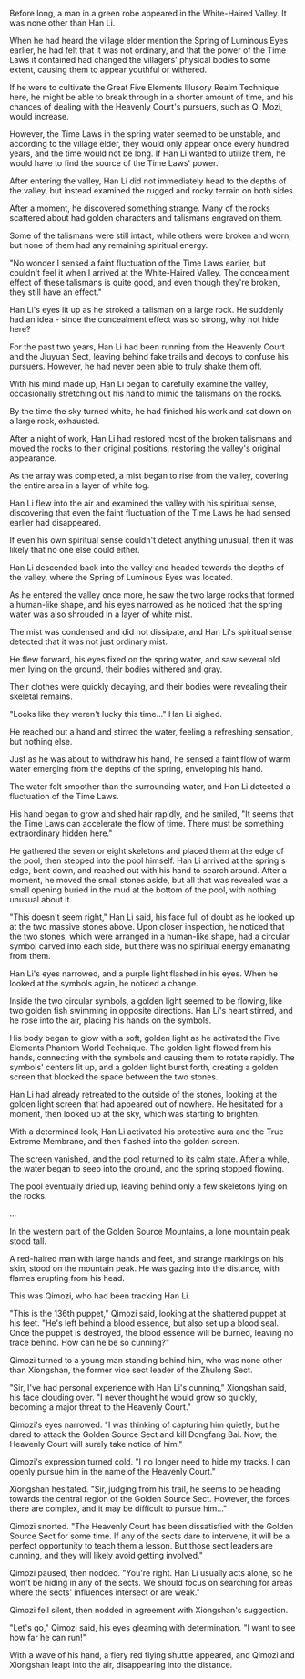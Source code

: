 Before long, a man in a green robe appeared in the White-Haired Valley. It was none other than Han Li.

When he had heard the village elder mention the Spring of Luminous Eyes earlier, he had felt that it was not ordinary, and that the power of the Time Laws it contained had changed the villagers' physical bodies to some extent, causing them to appear youthful or withered.

If he were to cultivate the Great Five Elements Illusory Realm Technique here, he might be able to break through in a shorter amount of time, and his chances of dealing with the Heavenly Court's pursuers, such as Qi Mozi, would increase.

However, the Time Laws in the spring water seemed to be unstable, and according to the village elder, they would only appear once every hundred years, and the time would not be long. If Han Li wanted to utilize them, he would have to find the source of the Time Laws' power.

After entering the valley, Han Li did not immediately head to the depths of the valley, but instead examined the rugged and rocky terrain on both sides.

After a moment, he discovered something strange. Many of the rocks scattered about had golden characters and talismans engraved on them.

Some of the talismans were still intact, while others were broken and worn, but none of them had any remaining spiritual energy.

"No wonder I sensed a faint fluctuation of the Time Laws earlier, but couldn't feel it when I arrived at the White-Haired Valley. The concealment effect of these talismans is quite good, and even though they're broken, they still have an effect."

Han Li's eyes lit up as he stroked a talisman on a large rock. He suddenly had an idea - since the concealment effect was so strong, why not hide here?

For the past two years, Han Li had been running from the Heavenly Court and the Jiuyuan Sect, leaving behind fake trails and decoys to confuse his pursuers. However, he had never been able to truly shake them off.

With his mind made up, Han Li began to carefully examine the valley, occasionally stretching out his hand to mimic the talismans on the rocks.

By the time the sky turned white, he had finished his work and sat down on a large rock, exhausted.

After a night of work, Han Li had restored most of the broken talismans and moved the rocks to their original positions, restoring the valley's original appearance.

As the array was completed, a mist began to rise from the valley, covering the entire area in a layer of white fog.

Han Li flew into the air and examined the valley with his spiritual sense, discovering that even the faint fluctuation of the Time Laws he had sensed earlier had disappeared.

If even his own spiritual sense couldn't detect anything unusual, then it was likely that no one else could either.

Han Li descended back into the valley and headed towards the depths of the valley, where the Spring of Luminous Eyes was located.

As he entered the valley once more, he saw the two large rocks that formed a human-like shape, and his eyes narrowed as he noticed that the spring water was also shrouded in a layer of white mist.

The mist was condensed and did not dissipate, and Han Li's spiritual sense detected that it was not just ordinary mist.

He flew forward, his eyes fixed on the spring water, and saw several old men lying on the ground, their bodies withered and gray.

Their clothes were quickly decaying, and their bodies were revealing their skeletal remains.

"Looks like they weren't lucky this time..." Han Li sighed.

He reached out a hand and stirred the water, feeling a refreshing sensation, but nothing else.

Just as he was about to withdraw his hand, he sensed a faint flow of warm water emerging from the depths of the spring, enveloping his hand.

The water felt smoother than the surrounding water, and Han Li detected a fluctuation of the Time Laws.

His hand began to grow and shed hair rapidly, and he smiled, "It seems that the Time Laws can accelerate the flow of time. There must be something extraordinary hidden here."

He gathered the seven or eight skeletons and placed them at the edge of the pool, then stepped into the pool himself.
Han Li arrived at the spring's edge, bent down, and reached out with his hand to search around. After a moment, he moved the small stones aside, but all that was revealed was a small opening buried in the mud at the bottom of the pool, with nothing unusual about it.

"This doesn't seem right," Han Li said, his face full of doubt as he looked up at the two massive stones above. Upon closer inspection, he noticed that the two stones, which were arranged in a human-like shape, had a circular symbol carved into each side, but there was no spiritual energy emanating from them.

Han Li's eyes narrowed, and a purple light flashed in his eyes. When he looked at the symbols again, he noticed a change.

 Inside the two circular symbols, a golden light seemed to be flowing, like two golden fish swimming in opposite directions. Han Li's heart stirred, and he rose into the air, placing his hands on the symbols.

His body began to glow with a soft, golden light as he activated the Five Elements Phantom World Technique. The golden light flowed from his hands, connecting with the symbols and causing them to rotate rapidly. The symbols' centers lit up, and a golden light burst forth, creating a golden screen that blocked the space between the two stones.

Han Li had already retreated to the outside of the stones, looking at the golden light screen that had appeared out of nowhere. He hesitated for a moment, then looked up at the sky, which was starting to brighten.

With a determined look, Han Li activated his protective aura and the True Extreme Membrane, and then flashed into the golden screen.

The screen vanished, and the pool returned to its calm state. After a while, the water began to seep into the ground, and the spring stopped flowing.

The pool eventually dried up, leaving behind only a few skeletons lying on the rocks. 

...

In the western part of the Golden Source Mountains, a lone mountain peak stood tall.

A red-haired man with large hands and feet, and strange markings on his skin, stood on the mountain peak. He was gazing into the distance, with flames erupting from his head.

This was Qimozi, who had been tracking Han Li.

"This is the 136th puppet," Qimozi said, looking at the shattered puppet at his feet. "He's left behind a blood essence, but also set up a blood seal. Once the puppet is destroyed, the blood essence will be burned, leaving no trace behind. How can he be so cunning?"

Qimozi turned to a young man standing behind him, who was none other than Xiongshan, the former vice sect leader of the Zhulong Sect.

"Sir, I've had personal experience with Han Li's cunning," Xiongshan said, his face clouding over. "I never thought he would grow so quickly, becoming a major threat to the Heavenly Court."

Qimozi's eyes narrowed. "I was thinking of capturing him quietly, but he dared to attack the Golden Source Sect and kill Dongfang Bai. Now, the Heavenly Court will surely take notice of him."

Qimozi's expression turned cold. "I no longer need to hide my tracks. I can openly pursue him in the name of the Heavenly Court."

Xiongshan hesitated. "Sir, judging from his trail, he seems to be heading towards the central region of the Golden Source Sect. However, the forces there are complex, and it may be difficult to pursue him..."

Qimozi snorted. "The Heavenly Court has been dissatisfied with the Golden Source Sect for some time. If any of the sects dare to intervene, it will be a perfect opportunity to teach them a lesson. But those sect leaders are cunning, and they will likely avoid getting involved."

Qimozi paused, then nodded. "You're right. Han Li usually acts alone, so he won't be hiding in any of the sects. We should focus on searching for areas where the sects' influences intersect or are weak."

Qimozi fell silent, then nodded in agreement with Xiongshan's suggestion.

"Let's go," Qimozi said, his eyes gleaming with determination. "I want to see how far he can run!"

With a wave of his hand, a fiery red flying shuttle appeared, and Qimozi and Xiongshan leapt into the air, disappearing into the distance.